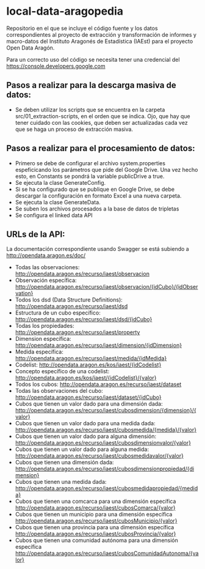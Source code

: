 # local-data-aragopedia

Repositorio en el que se incluye el código fuente y los datos correspondientes al proyecto de extracción y transformación de informes y macro-datos del Instituto Aragonés de Estadística (IAEst) para el proyecto Open Data Aragón.   

Para un correcto uso del código se necesita tener una credencial del https://console.developers.google.com

## Pasos a realizar para la descarga masiva de datos: 

* Se deben utilizar los scripts que se encuentra en la carpeta src/01_extraction-scripts, en el orden que se indica. Ojo, que hay que tener cuidado con las cookies, que deben ser actualizadas cada vez que se haga un proceso de extracción masiva.

## Pasos a realizar para el procesamiento de datos:

* Primero se debe de configurar el archivo system.properties espeficicando los parámetros que pide del Google Drive. Una vez hecho esto, en Constants se pondrá la variable publicDrive a true.
* Se ejecuta la clase GenerateConfig.
* Si se ha configurado que se publique en Google Drive, se debe descargar la configuración en formato Excel a una nueva carpeta.
* Se ejecuta la clase GenerateData.
* Se suben los archivos procesados a la base de datos de tripletas
* Se configura el linked data API

## URLs de la API:

La documentación correspondiente usando Swagger se está subiendo a http://opendata.aragon.es/doc/

* Todas las observaciones: http://opendata.aragon.es/recurso/iaest/observacion
* Observación específica: http://opendata.aragon.es/recurso/iaest/observacion/{idCubo}/{idObservation}
* Todos los dsd (Data Structure Definitions): http://opendata.aragon.es/recurso/iaest/dsd
* Estructura de un cubo específico: http://opendata.aragon.es/recurso/iaest/dsd/{idCubo}
* Todas los propiedades: http://opendata.aragon.es/recurso/iaest/property
* Dimension específica: http://opendata.aragon.es/recurso/iaest/dimension/{idDimension}
* Medida específica: http://opendata.aragon.es/recurso/iaest/medida/{idMedida}
* Codelist: http://opendata.aragon.es/kos/iaest/{idCodelist}
* Concepto específico de una codelist: http://opendata.aragon.es/kos/iaest/{idCodelist}/{valor}
* Todos los cubos: http://opendata.aragon.es/recurso/iaest/dataset
* Todas las observaciones del cubo: http://opendata.aragon.es/recurso/iaest/dataset/{idCubo}
* Cubos que tienen un valor dado para una dimensión dada: http://opendata.aragon.es/recurso/iaest/cubosdimension/{dimension}/{valor}
* Cubos que tienen un valor dado para una medida dada: http://opendata.aragon.es/recurso/iaest/cubosmedida/{medida}/{valor}
* Cubos que tienen un valor dado para alguna dimensión: http://opendata.aragon.es/recurso/iaest/cubosdimensionvalor/{valor}
* Cubos que tienen un valor dado para alguna medida: http://opendata.aragon.es/recurso/iaest/cubosmedidavalor/{valor}
* Cubos que tienen una dimensión dada: http://opendata.aragon.es/recurso/iaest/cubosdimensionpropiedad/{dimension}
* Cubos que tienen una medida dada: http://opendata.aragon.es/recurso/iaest/cubosmedidapropiedad/{medida}
* Cubos que tienen una comcarca para una dimensión específica http://opendata.aragon.es/recurso/iaest/cubosComarca/{valor}
* Cubos que tienen un municipio para una dimensión específica http://opendata.aragon.es/recurso/iaest/cubosMunicipio/{valor}
* Cubos que tienen una provincia para una dimensión específica http://opendata.aragon.es/recurso/iaest/cubosProvincia/{valor}
* Cubos que tienen una comunidad autónoma para una dimensión específica http://opendata.aragon.es/recurso/iaest/cubosComunidadAutonoma/{valor}


